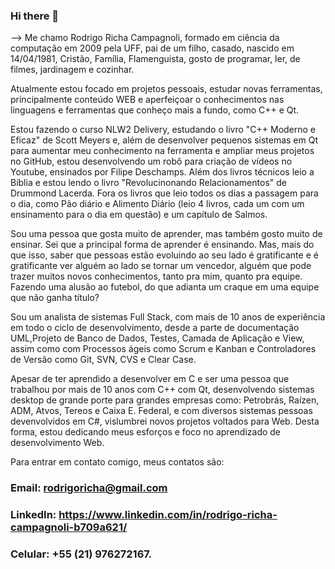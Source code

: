 ### Hi there 👋

<!--
**RRCampagnoli/RRCampagnoli** is a ✨ _special_ ✨ repository because its `README.md` (this file) appears on your GitHub profile.

Here are some ideas to get you started:

- 🔭 I’m currently working on ...
- 🌱 I’m currently learning ...
- 👯 I’m looking to collaborate on ...
- 🤔 I’m looking for help with ...
- 💬 Ask me about ...
- 📫 How to reach me: ...
- 😄 Pronouns: ...
- ⚡ Fun fact: ...
-->

--> Me chamo Rodrigo Richa Campagnoli, formado em ciência da computação em 2009 pela UFF, pai de um filho, casado, nascido em 14/04/1981, Cristão, Família,  Flamenguista, gosto de programar, ler, de filmes, jardinagem e cozinhar.
                   
Atualmente estou focado em projetos pessoais, estudar novas ferramentas, principalmente conteúdo WEB e aperfeiçoar o conhecimentos nas linguagens e ferramentas que conheço mais a fundo, como C++ e Qt.

Estou fazendo o curso NLW2 Delivery, estudando o livro "C++ Moderno e Eficaz" de Scott Meyers e, além de desenvolver pequenos sistemas em Qt para aumentar meu conhecimento na ferramenta e ampliar meus projetos no GitHub, estou desenvolvendo um robô para criação de vídeos no Youtube, ensinados por Filipe Deschamps. Além dos livros técnicos leio a Bíblia e estou lendo o livro "Revolucinonando Relacionamentos" de Drummond Lacerda. Fora os livros que leio todos os dias a passagem para o dia, como Pão diário e Alimento Diário (leio 4 livros, cada um com um ensinamento para o dia em questão) e um capítulo de Salmos.

Sou uma pessoa que gosta muito de aprender, mas também gosto muito de ensinar. Sei que a principal forma de aprender é ensinando. Mas, mais do que isso, saber que pessoas estão evoluindo ao seu lado é gratificante e é gratificante ver alguém ao lado se tornar um vencedor, alguém que pode trazer muitos novos conhecimentos, tanto pra mim, quanto pra equipe. Fazendo uma alusão ao futebol, do que adianta um craque em uma equipe que não ganha título?

Sou um analista de sistemas Full Stack, com mais de 10 anos de experiência em todo o ciclo de desenvolvimento, desde a parte de documentação UML,Projeto de Banco de Dados, Testes, Camada de Aplicação e View, assim como com Processos ágeis como Scrum e Kanban e Controladores de Versão como Git, SVN, CVS e Clear Case.

Apesar de ter aprendido a desenvolver em C e ser uma pessoa que trabalhou por mais de 10 anos com C++ com Qt, desenvolvendo sistemas desktop de grande porte para grandes empresas como: Petrobrás, Raízen, ADM, Atvos, Tereos e Caixa E. Federal, e com diversos sistemas pessoas devenvolvidos em C#, vislumbrei novos projetos voltados para Web. Desta forma, estou dedicando meus esforços e foco no aprendizado de desenvolvimento Web.

Para entrar em contato comigo, meus contatos são:
### Email: rodrigoricha@gmail.com
### LinkedIn: https://www.linkedin.com/in/rodrigo-richa-campagnoli-b709a621/
### Celular: +55 (21) 976272167.
